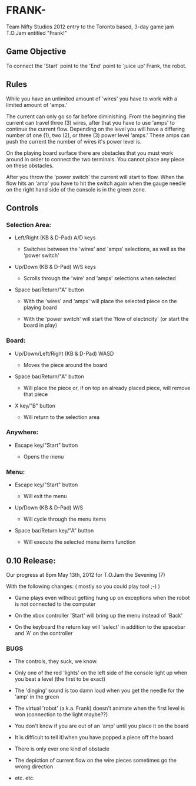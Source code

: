 FRANK-
======

Team Nifty Studios 2012 entry to the Toronto based, 3-day game jam T.O.Jam
entitled "Frank!"

Game Objective
--------------

To connect the 'Start' point to the 'End' point to 'juice up' Frank, the robot.




Rules
-----

While you have an unlimited amount of 'wires' you have to work with a limited
amount of 'amps.'

The current can only go so far before diminishing. From the beginning the
current can travel three (3) wires, after that you have to use 'amps' to
continue the current flow. Depending on the level you will have a differing
number of one (1), two (2), or three (3) power level 'amps.' These amps can push
the current the number of wires it's power level is.

On the playing board surface there are obstacles that you must work around in
order to connect the two terminals. You cannot place any piece on these
obstacles.

After you throw the 'power switch' the current will start to flow. When the flow
hits an 'amp' you have to hit the switch again when the gauge needle on the
right hand side of the console is in the green zone.




Controls
--------

### Selection Area:

  * Left/Right (KB & D-Pad) A/D keys

      * Switches between the 'wires' and 'amps' selections, as well as the
        'power switch'

  * Up/Down (KB & D-Pad) W/S keys

      * Scrolls through the 'wire' and 'amps' selections when selected

  * Space bar/Return/"A" button

      * With the 'wires' and 'amps' will place the selected piece on the playing
        board

      * With the 'power switch' will start the 'flow of electricity' (or start
        the board in play)

### Board:

  * Up/Down/Left/Right (KB & D-Pad) WASD

      * Moves the piece around the board

  * Space bar/Return/"A" button

      * Will place the piece or, if on top an already placed piece, will remove
        that piece

  * X key/"B" button

      * Will return to the selection area

### Anywhere:

  * Escape key/"Start" button

      * Opens the menu

### Menu:

  * Escape key/"Start" button

      * Will exit the menu

  * Up/Down (KB & D-Pad) W/S

      * Will cycle through the menu items

  * Space bar/Return key/"A" button

      * Will execute the selected menu items function



0.10 Release:
-------------

Our progress at 8pm May 13th, 2012 for T.O.Jam the Sevening (7)

With the following changes: ( mostly so you could play too! ;-) )

  * Game plays even without getting hung up on exceptions when the robot is not
    connected to the computer

  * On the xbox controller 'Start' will bring up the menu instead of 'Back'

  * On the keyboard the return key will 'select' in addition to the spacebar and
    'A' on the controller



### BUGS

  * The controls, they suck, we know.

  * Only one of the red 'lights' on the left side of the console light up when
    you beat a level (the first to be exact)

  * The 'dinging' sound is too damn loud when you get the needle for the 'amp'
    in the green

  * The virtual 'robot' (a.k.a. Frank) doesn't animate when the first level is
    won (connection to the light maybe??)

  * You don't know if you are out of an 'amp' until you place it on the board

  * It is difficult to tell if/when you have popped a piece off the board

  * There is only ever one kind of obstacle

  * The depiction of current flow on the wire pieces sometimes go the wrong
    direction

  * etc. etc.
